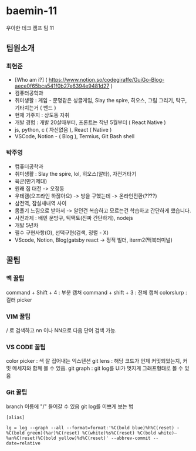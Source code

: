 # baemin-11
우아한 테크 캠프 팀 11

## 팀원소개

### 최현준
* [Who am i?] ( https://www.notion.so/codegiraffe/GuiGo-Blog-aece0f65bca541f0b27e6394e9481d27 )
* 컴퓨터공학과
* 취미생활 : 게임 - 문명같은 싱글게임, Slay the spire, 히오스, 그림 그리기, 탁구, 기타치는거 ( 밴드 )
* 현재 거주지 : 상도동 자취
* 개발 경험 : 개발 20살때부터, 프론트는 작년 5월부터 ( React Native )
* js, python, c ( 자신없음 ), React ( Native )
* VSCode, Notion - ( Blog ), Termius, Git Bash shell


### 박주영
- 컴퓨터공학과
- 취미생활 : Slay the spire, lol, 히오스(알타), 자전거타기
- 육군(만기제대)
- 원래 집 대전 -> 오정동
- 우테캠(오프라인 하잖아요) -> 방을 구했는데 -> 온라인전환(????)
- 삼전역, 잠실새내역 사이
- 몸풀기 느낌으로 받아서 -> 알던건 복습하고 모르는건 학습하고 간단하게 했습니다.
- 사전과제 : 배민 문방구, 틱택토(진짜 간단하게), nodejs
- 개발 5년차
- 필수 구현사항(O), 선택구현(검색, 정렬 - X)
- VScode, Notion, Blog(gatsby react -> 정적 빌더, iterm2(맥북터미널)

## 꿀팁

### 맥 꿀팁
command + Shift + 4 : 부분 캡쳐
command + shift + 3 : 전체 캡쳐
colorslurp : 컬러 picker 

### VIM 꿀팁
/ 로 검색하고 nn 이나 NN으로 다음 단어 검색 가능.

### VS CODE 꿀팁

color picker : 색 잘 집어내는 익스텐션
git lens : 해당 코드가 언제 커밋되었는지, 커밋 메세지와 함께 볼 수 있음.
git graph : git log를 UI가 멋지게 그래프형태로 볼 수 있음

### Git 꿀팁

branch 이름에 "/" 들어갈 수 있음
git log를 이쁘게 보는 법
```plain
[alias]

lg = log --graph --all --format=format:'%C(bold blue)%h%C(reset) - %C(bold green)(%ar)%C(reset) %C(white)%s%C(reset) %C(bold white)— %an%C(reset)%C(bold yellow)%d%C(reset)' --abbrev-commit --date=relative
```

